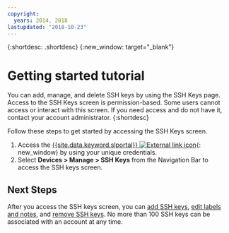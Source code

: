 ```yaml
---
copyright:
  years: 2014, 2018
lastupdated: "2018-10-23"
---
```


{:shortdesc: .shortdesc}
{:new_window: target="_blank"}

# Getting started tutorial

You can add, manage, and delete SSH keys by using the SSH Keys page. Access to the SSH Keys screen is permission-based. Some users cannot access or interact with this screen. If you need access and do not have it, contact your account administrator.
{:shortdesc}

Follow these steps to get started by accessing the SSH Keys screen.
1. Access the [{{site.data.keyword.slportal}} ![External link icon](../../icons/launch-glyph.svg "External link icon")](https://control.softlayer.com/){: new_window} by using your unique credentials.
2. Select **Devices > Manage > SSH Keys** from the Navigation Bar to access the SSH keys screen.

## Next Steps

After you access the SSH keys screen, you can [add SSH keys](/docs/infrastructure/software/add-ssh-key.html), [edit labels and notes](/docs/infrastructure/software//docs/infrastructure/software/edit-details-ssh-key.html), and [remove SSH keys](/docs/infrastructure/software/remove-ssh-key.html). No more than 100 SSH keys can be associated with an account at any time.
